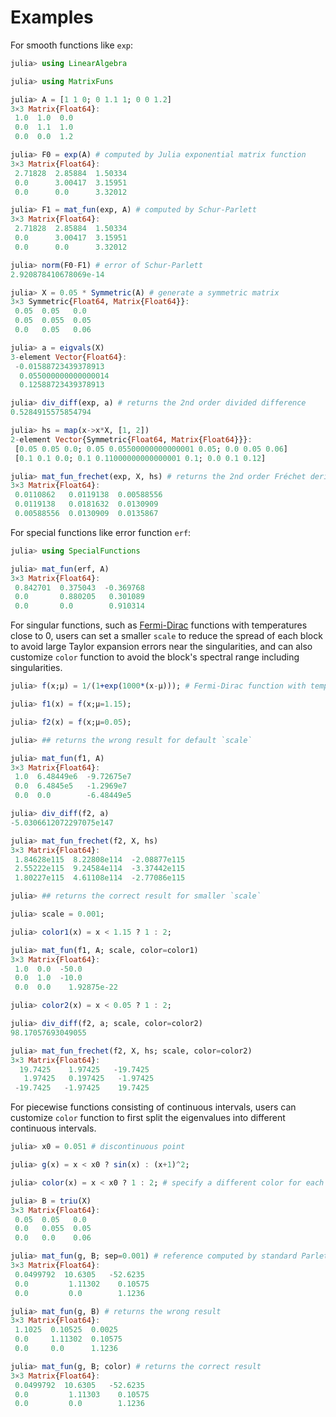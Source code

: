 # Examples
For smooth functions like `exp`:
```julia
julia> using LinearAlgebra

julia> using MatrixFuns

julia> A = [1 1 0; 0 1.1 1; 0 0 1.2]
3×3 Matrix{Float64}:
 1.0  1.0  0.0
 0.0  1.1  1.0
 0.0  0.0  1.2

julia> F0 = exp(A) # computed by Julia exponential matrix function
3×3 Matrix{Float64}:
 2.71828  2.85884  1.50334
 0.0      3.00417  3.15951
 0.0      0.0      3.32012

julia> F1 = mat_fun(exp, A) # computed by Schur-Parlett
3×3 Matrix{Float64}:
 2.71828  2.85884  1.50334
 0.0      3.00417  3.15951
 0.0      0.0      3.32012

julia> norm(F0-F1) # error of Schur-Parlett
2.920878410678069e-14

julia> X = 0.05 * Symmetric(A) # generate a symmetric matrix
3×3 Symmetric{Float64, Matrix{Float64}}:
 0.05  0.05   0.0
 0.05  0.055  0.05
 0.0   0.05   0.06

julia> a = eigvals(X)
3-element Vector{Float64}:
 -0.01588723439378913
  0.055000000000000014
  0.12588723439378913

julia> div_diff(exp, a) # returns the 2nd order divided difference
0.5284915575854794

julia> hs = map(x->x*X, [1, 2])
2-element Vector{Symmetric{Float64, Matrix{Float64}}}:
 [0.05 0.05 0.0; 0.05 0.05500000000000001 0.05; 0.0 0.05 0.06]
 [0.1 0.1 0.0; 0.1 0.11000000000000001 0.1; 0.0 0.1 0.12]

julia> mat_fun_frechet(exp, X, hs) # returns the 2nd order Fréchet derivative d^2exp(X)hs_1hs_2
3×3 Matrix{Float64}:
 0.0110862   0.0119138  0.00588556
 0.0119138   0.0181632  0.0130909
 0.00588556  0.0130909  0.0135867
```
For special functions like error function `erf`: 
```julia
julia> using SpecialFunctions

julia> mat_fun(erf, A)
3×3 Matrix{Float64}:
 0.842701  0.375043  -0.369768
 0.0       0.880205   0.301089
 0.0       0.0        0.910314
```
For singular functions, such as [Fermi-Dirac](https://en.wikipedia.org/wiki/Fermi%E2%80%93Dirac_statistics) functions with temperatures close to 0, users can set a smaller `scale` to reduce the spread of each block to avoid large Taylor expansion errors near the singularities, and can also customize `color` function to avoid the block's spectral range including singularities.
```julia
julia> f(x;μ) = 1/(1+exp(1000*(x-μ))); # Fermi-Dirac function with temperature equal 1e-3.

julia> f1(x) = f(x;μ=1.15);

julia> f2(x) = f(x;μ=0.05);

julia> ## returns the wrong result for default `scale`

julia> mat_fun(f1, A) 
3×3 Matrix{Float64}:
 1.0  6.48449e6  -9.72675e7
 0.0  6.4845e5   -1.2969e7
 0.0  0.0        -6.48449e5

julia> div_diff(f2, a)
-5.0306612072297075e147

julia> mat_fun_frechet(f2, X, hs)
3×3 Matrix{Float64}:
 1.84628e115  8.22808e114  -2.08877e115
 2.55222e115  9.24584e114  -3.37442e115
 1.80227e115  4.61108e114  -2.77086e115

julia> ## returns the correct result for smaller `scale`

julia> scale = 0.001;

julia> color1(x) = x < 1.15 ? 1 : 2;

julia> mat_fun(f1, A; scale, color=color1)
3×3 Matrix{Float64}:
 1.0  0.0  -50.0
 0.0  1.0  -10.0
 0.0  0.0    1.92875e-22

julia> color2(x) = x < 0.05 ? 1 : 2;

julia> div_diff(f2, a; scale, color=color2)
98.17057693049055

julia> mat_fun_frechet(f2, X, hs; scale, color=color2)
3×3 Matrix{Float64}:
  19.7425    1.97425   -19.7425
   1.97425   0.197425   -1.97425
 -19.7425   -1.97425    19.7425
```

For piecewise functions consisting of continuous intervals, users can customize `color` function to first split the eigenvalues into different continuous intervals.
```julia
julia> x0 = 0.051 # discontinuous point

julia> g(x) = x < x0 ? sin(x) : (x+1)^2;

julia> color(x) = x < x0 ? 1 : 2; # specify a different color for each continuous interval

julia> B = triu(X)
3×3 Matrix{Float64}:
 0.05  0.05   0.0
 0.0   0.055  0.05
 0.0   0.0    0.06

julia> mat_fun(g, B; sep=0.001) # reference computed by standard Parlett recurrence
3×3 Matrix{Float64}:
 0.0499792  10.6305   -52.6235
 0.0         1.11302    0.10575
 0.0         0.0        1.1236

julia> mat_fun(g, B) # returns the wrong result
3×3 Matrix{Float64}:
 1.1025  0.10525  0.0025
 0.0     1.11302  0.10575
 0.0     0.0      1.1236

julia> mat_fun(g, B; color) # returns the correct result
3×3 Matrix{Float64}:
 0.0499792  10.6305   -52.6235
 0.0         1.11303    0.10575
 0.0         0.0        1.1236
```
